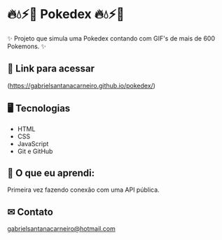 # 🔥💧⚡🍃 Pokedex 🔥💧⚡🍃

✨ Projeto que simula uma Pokedex contando com GIF's de mais de 600 Pokemons. ✨


## 🔗 Link para acessar

(https://gabrielsantanacarneiro.github.io/pokedex/)

## 🖥 Tecnologias 

- HTML
- CSS
- JavaScript
- Git e GitHub

## 📖 O que eu aprendi:
Primeira vez fazendo conexão com uma API pública.

## ✉ Contato

gabrielsantanacarneiro@hotmail.com

